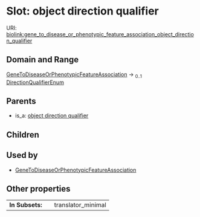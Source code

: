 
# Slot: object direction qualifier




URI: [biolink:gene_to_disease_or_phenotypic_feature_association_object_direction_qualifier](https://w3id.org/biolink/vocab/gene_to_disease_or_phenotypic_feature_association_object_direction_qualifier)


## Domain and Range

[GeneToDiseaseOrPhenotypicFeatureAssociation](GeneToDiseaseOrPhenotypicFeatureAssociation.md) &#8594;  <sub>0..1</sub> [DirectionQualifierEnum](DirectionQualifierEnum.md)

## Parents

 *  is_a: [object direction qualifier](object_direction_qualifier.md)

## Children


## Used by

 * [GeneToDiseaseOrPhenotypicFeatureAssociation](GeneToDiseaseOrPhenotypicFeatureAssociation.md)

## Other properties

|  |  |  |
| --- | --- | --- |
| **In Subsets:** | | translator_minimal |

